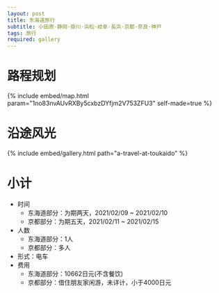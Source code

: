 ```yaml
---
layout: post
title: 东海道旅行
subtitle: 小田原·静岡·掛川·浜松·岐阜·長浜·京都·奈良·神戸
tags: 旅行
required: gallery
---
```


# 路程规划

{% include embed/map.html param="1no83nvAUvRXBy5cxbzDYfjm2V753ZFU3" self-made=true %}

# 沿途风光

{% include embed/gallery.html path="a-travel-at-toukaido" %}

# 小计

- 时间
    - 东海道部分：为期两天，2021/02/09 ~ 2021/02/10
    - 京都部分：为期五天，2021/02/11 ~ 2021/02/15
- 人数
    - 东海道部分：1人
    - 京都部分：多人
- 形式：电车
- 费用
    - 东海道部分：10662日元(不含餐饮)
    - 京都部分：借住朋友家闲游，未详计，小于4000日元
